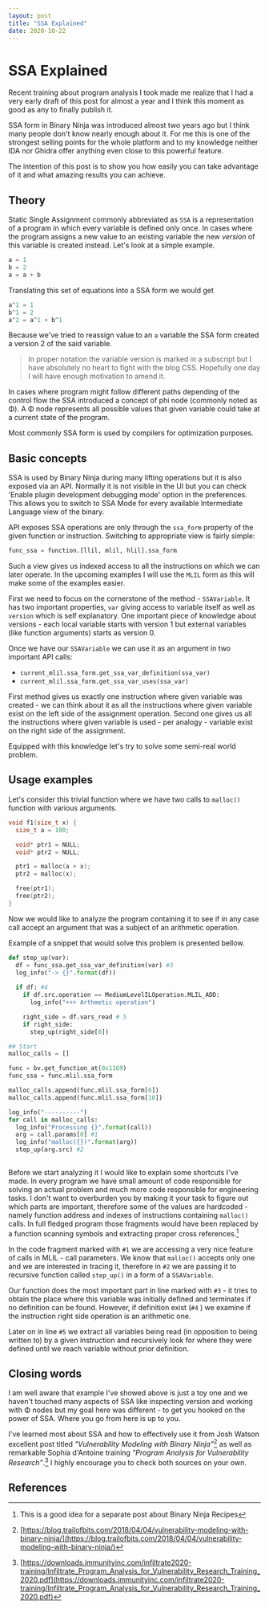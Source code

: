 ```yaml
---
layout: post
title: "SSA Explained"
date: 2020-10-22
---
```


# SSA Explained

Recent training about program analysis I took made me realize that I had a very early draft of this post for almost a year and I think this moment as good as any to finally publish it.

SSA form in Binary Ninja was introduced almost two years ago but I think many people don't know nearly enough about it. For me this is one of the strongest selling points for the whole platform and to my knowledge neither IDA nor Ghidra offer anything even close to this powerful feature.

The intention of this post is to show you how easily you can take advantage of it and what amazing results you can achieve.

## Theory

Static Single Assignment commonly abbreviated as `SSA` is a representation of a program in which every variable is defined only once. In cases where the program assigns a new value to an existing variable the new *version* of this variable is created instead. Let's look at a simple example. 

```c
a = 1
b = 2
a = a + b
```

Translating this set of equations into a SSA form we would get

```c
a^1 = 1
b^1 = 2
a^2 = a^1 + b^1
```
Because we've tried to reassign value to an `a` variable the SSA form created a version 2 of the said variable.

> In proper notation the variable version is marked in a subscript but I have absolutely no heart to fight with the blog CSS. Hopefully one day I will have enough motivation to amend it.

In cases where program might follow different paths depending of the control flow the SSA introduced a concept of phi node (commonly noted as Φ). A Φ node represents all possible values that given variable could take at a current state of the program.

Most commonly SSA form is used by compilers for optimization purposes.

## Basic concepts

SSA is used by Binary Ninja during many lifting operations but it is also exposed via an API. Normally it is not visible in the UI but you can check 'Enable plugin development debugging mode' option in the preferences. This allows you to switch to SSA Mode for every available Intermediate Language view of the binary.

API exposes SSA operations are only through the `ssa_form` property of the given function or instruction. Switching to appropriate view is fairly simple:

```python
func_ssa = function.[llil, mlil, hlil].ssa_form
```

Such a view gives us indexed access to all the instructions on which we can later operate. In the upcoming examples I will use the `MLIL` form as this will make some of the examples easier.

First we need to focus on the cornerstone of the method - `SSAVariable`. It has two important properties, `var` giving access to variable itself as well as `version` which is self explanatory. One important piece of knowledge about versions - each local variable starts with version 1 but external variables (like function arguments) starts as version 0.

Once we have our `SSAVariable` we can use it as an argument in two important API calls:

- `current_mlil.ssa_form.get_ssa_var_definition(ssa_var)`
- `current_mlil.ssa_form.get_ssa_var_uses(ssa_var)`

First method gives us exactly one instruction where given variable was created - we can think about it as all the instructions where given variable exist on the left side of the assignment operation. Second one gives us all the instructions where given variable is used - per analogy - variable exist on the right side of the assignment.

Equipped with this knowledge let's try to solve some semi-real world problem.

## Usage examples

Let's consider this trivial function where we have two calls to `malloc()` function with various arguments.

```c
void f1(size_t x) {
  size_t a = 100;

  void* ptr1 = NULL;
  void* ptr2 = NULL;

  ptr1 = malloc(a + x);
  ptr2 = malloc(x);

  free(ptr1);
  free(ptr2);
}
```

Now we would like to analyze the program containing it to see if in any case call accept an argument that was a subject of an arithmetic operation. 

Example of a snippet that would solve this problem is presented bellow.

```python
def step_up(var):
  df = func_ssa.get_ssa_var_definition(var) #3
  log_info("-> {}".format(df))
 
  if df: #4
    if df.src.operation == MediumLevelILOperation.MLIL_ADD:
      log_info("+++ Arthmetic operation")

    right_side = df.vars_read # 5
    if right_side:
      step_up(right_side[0])

## Start
malloc_calls = []

func = bv.get_function_at(0x1169)
func_ssa = func.mlil.ssa_form

malloc_calls.append(func.mlil.ssa_form[6])
malloc_calls.append(func.mlil.ssa_form[10])

log_info("----------")
for call in malloc_calls:
  log_info("Processing {}".format(call))
  arg = call.params[0] #1
  log_info("malloc({})".format(arg))
  step_up(arg.src) #2
  
```

Before we start analyzing it I would like to explain some shortcuts I've made. In every program we have small amount of code responsible for solving an actual problem and much more code responsible for engineering tasks. I don't want to overburden you by making it your task to figure out which parts are important, therefore some of the values are hardcoded - namely function address and indexes of instructions containing `malloc()` calls. In full fledged program those fragments would have been replaced by a function scanning symbols and extracting proper cross references.[^1]

In the code fragment marked with `#1` we are accessing a very nice feature of calls in MLIL - call parameters. We know that `malloc()` accepts only one and we are interested in tracing it, therefore in `#2` we are passing it to recursive function called `step_up()` in a form of a `SSAVariable`.

Our function does the most important part in line marked with `#3` - it tries to obtain the place where this variable was initially defined and terminates if no definition can be found. However, if definition exist (`#4` ) we examine if the instruction right side operation is an arithmetic one. 

Later on in line `#5` we extract all variables being read (in opposition to being written to)  by a given instruction and recursively look for where they were defined until we reach variable without prior definition.

## Closing words

I am well aware that example I've showed above is just a toy one and we haven't touched many aspects of SSA like inspecting version and working with Φ nodes but my goal here was different - to get you hooked on the power of SSA. Where you go from here is up to you.

I've learned most about SSA and how to effectively use it from Josh Watson excellent post titled *"Vulnerability Modeling with Binary Ninja"*[^2] as well as remarkable Sophia d'Antoine training *"Program Analysis for Vulnerability Research"*.[^3] I highly encourage you to check both sources on your own.

## References

[^1]: This is a good idea for a separate post about Binary Ninja Recipes
[^2]: [https://blog.trailofbits.com/2018/04/04/vulnerability-modeling-with-binary-ninja/](https://blog.trailofbits.com/2018/04/04/vulnerability-modeling-with-binary-ninja/)
[^3]: [https://downloads.immunityinc.com/infiltrate2020-training/Infiltrate_Program_Analysis_for_Vulnerability_Research_Training_2020.pdf](https://downloads.immunityinc.com/infiltrate2020-training/Infiltrate_Program_Analysis_for_Vulnerability_Research_Training_2020.pdf)
